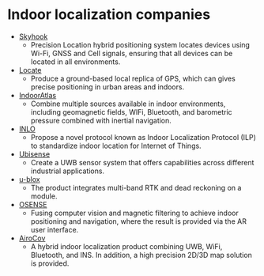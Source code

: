 # Indoor localization companies

- [Skyhook](https://www.skyhook.com/)
  - Precision Location hybrid positioning system locates devices using Wi-Fi, GNSS and Cell signals, ensuring that all devices can be located in all environments. 
- [Locate](http://www.locata.com/) 
  - Produce a ground-based local replica of GPS, which can gives precise positioning in urban areas and indoors.
- [IndoorAtlas](https://www.indooratlas.com/) 
  - Combine multiple sources available in indoor environments, including geomagnetic fields, WIFi, Bluetooth, and barometric pressure combined with inertial navigation.
- [INLO](https://www.theinlo.com/)
  - Propose a novel protocol known as Indoor Localization Protocol (ILP) to standardize indoor location for Internet of Things.
- [Ubisense](https://www.ubisense.net/)
  - Create a UWB sensor system that offers capabilities across different industrial applications.
- [u-blox](https://www.u-blox.com)
  - The product integrates multi-band RTK and dead reckoning on a module.
- [OSENSE](http://www.osensetech.com)
  - Fusing computer vision and magnetic filtering to achieve indoor positioning and navigation, where the result is provided via the AR user interface.
- [AiroCov](http://www.airocov.com/)
  - A hybrid indoor localization product combining UWB, WiFi, Bluetooth, and INS. In addition, a high precision 2D/3D map solution is provided.
